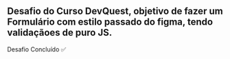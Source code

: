 ## Desafio do Curso DevQuest, objetivo de fazer um Formulário com estilo passado do figma, tendo validaçãoes de puro JS.
Desafio Concluído ✅


